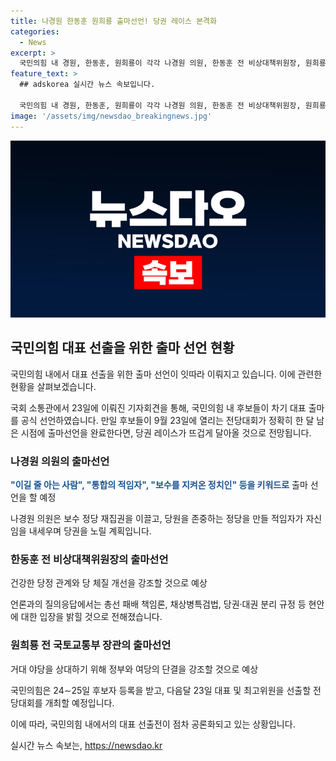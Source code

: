 ```yaml
---
title: 나경원 한동훈 원희룡 출마선언! 당권 레이스 본격화
categories:
  - News
excerpt: >
  국민의힘 내 경원, 한동훈, 원희룡이 각각 나경원 의원, 한동훈 전 비상대책위원장, 원희룡 전 국토교통부 장관으로서 차기 대표 출마를 공식 선언했다. 당권 경쟁은 뜨겁게 치열해지고 있으며, 후보들은 총선 패배 책임론과 당권·대권 분리 규정 등 현안에 대한 입장을 집중적으로 밝힐 것으로 전해졌다. 후보들은 각자 특색 있는 출마선언을 펼치며, 다가오는 전당대회에서 대표와 최고위원을 뽑을 예정이다.
feature_text: >
  ## adskorea 실시간 뉴스 속보입니다.

  국민의힘 내 경원, 한동훈, 원희룡이 각각 나경원 의원, 한동훈 전 비상대책위원장, 원희룡 전 국토교통부 장관으로서 차기 대표 출마를 공식 선언했다. 당권 경쟁은 뜨겁게 치열해지고 있으며, 후보들은 총선 패배 책임론과 당권·대권 분리 규정 등 현안에 대한 입장을 집중적으로 밝힐 것으로 전해졌다. 후보들은 각자 특색 있는 출마선언을 펼치며, 다가오는 전당대회에서 대표와 최고위원을 뽑을 예정이다.
image: '/assets/img/newsdao_breakingnews.jpg'
---
```


<p><img src="/assets/img/newsdao_breakingnews.jpg" alt="adskorea 속보" /></p>

<h2 data-ke-size="size26">국민의힘 대표 선출을 위한 출마 선언 현황</h2>

<p>국민의힘 내에서 대표 선출을 위한 출마 선언이 잇따라 이뤄지고 있습니다. 이에 관련한 현황을 살펴보겠습니다.</p>

<p data-ke-size="size16">국회 소통관에서 23일에 이뤄진 기자회견을 통해, 국민의힘 내 후보들이 차기 대표 출마를 공식 선언하였습니다. 만일 후보들이 9월 23일에 열리는 전당대회가 정확히 한 달 남은 시점에 출마선언을 완료한다면, 당권 레이스가 뜨겁게 달아올 것으로 전망됩니다.</p>

<h3>나경원 의원의 출마선언</h3>

<p data-ke-size="size16"><b><span style="color: #1a5490;">"이길 줄 아는 사람", "통합의 적임자", "보수를 지켜온 정치인" 등을 키워드로</span></b> 출마 선언을 할 예정</p>

<p data-ke-size="size16">나경원 의원은 보수 정당 재집권을 이끌고, 당원을 존중하는 정당을 만들 적임자가 자신임을 내세우며 당권을 노릴 계획입니다.</p>

<h3>한동훈 전 비상대책위원장의 출마선언</h3>

<p data-ke-size="size16">건강한 당정 관계와 당 체질 개선을 강조할 것으로 예상</p>

<p data-ke-size="size16">언론과의 질의응답에서는 총선 패배 책임론, 채상병특검법, 당권·대권 분리 규정 등 현안에 대한 입장을 밝힐 것으로 전해졌습니다.</p>

<h3>원희룡 전 국토교통부 장관의 출마선언</h3>

<p data-ke-size="size16">거대 야당을 상대하기 위해 정부와 여당의 단결을 강조할 것으로 예상</p>

<p data-ke-size="size16">국민의힘은 24∼25일 후보자 등록을 받고, 다음달 23일 대표 및 최고위원을 선출할 전당대회를 개최할 예정입니다.</p>

<p>이에 따라, 국민의힘 내에서의 대표 선출전이 점차 공론화되고 있는 상황입니다.</p>
실시간 뉴스 속보는, <a href="https://newsdao.kr" rel="dofollow">https://newsdao.kr</a>



